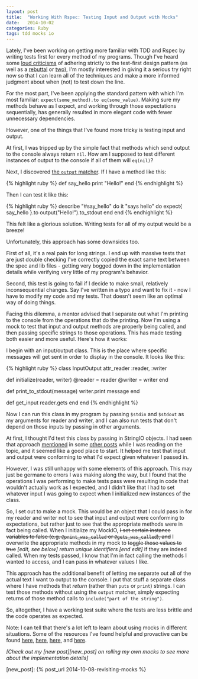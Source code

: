```yaml
---
layout: post
title:  "Working With Rspec: Testing Input and Output with Mocks"
date:   2014-10-02 
categories: Ruby 
tags: tdd mocks io
--- 
```


Lately, I've been working on getting more familiar with TDD and Rspec by writing tests first for every method of my programs. Though I've heard some [loud criticisms][tdd_is_dead] of adhering strictly to the test-first design pattern (as well as a [rebuttal][test_first] or [two][response_to_dhh]), I'm mostly interested in giving it a serious try right now so that I can learn all of the techniques and make a more informed judgment about when (not) to test down the line.

For the most part, I've been applying the standard pattern with which I'm most familiar: `expect(some_method).to eq(some_value)`. Making sure my methods behave as I expect, and working through those expectations sequentially, has generally resulted in more elegant code with fewer unnecessary dependencies.

However, one of the things that I've found more tricky is testing input and output. 

At first, I was tripped up by the simple fact that methods which send output to the console always return `nil`. How am I supposed to test different instances of output to the console if all of them will `eq(nil)`?

Next, I discovered [the `output` matcher][output]. If I have a method like this:

{% highlight ruby %}
def say_hello
  print "Hello!"
end
{% endhighlight %}

Then I can test it like this:

{% highlight ruby %}
describe "#say_hello" do
  it "says hello" do
    expect{ say_hello }.to output("Hello!").to_stdout
  end
end
{% endhighlight %}

This felt like a glorious solution. Writing tests for all of my output would be a breeze!

Unfortunately, this approach has some downsides too. 

First of all, it's a real pain for long strings. I end up with massive tests that are just double checking I've correctly copied the exact same text between the spec and lib files - getting very bogged down in the implementation details while verifying very little of my program's behavior. 

Second, this test is going to fail if I decide to make small, relatively inconsequential changes. Say I've written in a typo and want to fix it - now I have to modify my code and my tests. That doesn't seem like an optimal way of doing things.

Facing this dilemma, a mentor advised that I separate out what I'm printing to the console from the operations that do the printing. Now I'm using a mock to test that input and output methods are properly being called, and then passing specific strings to those operations. This has made testing both easier and more useful. Here's how it works:

I begin with an input/output class. This is the place where specific messages will get sent in order to display in the console. It looks like this:

{% highlight ruby %}
class InputOutput
  attr_reader :reader, :writer

  def initialize(reader, writer)
    @reader = reader
    @writer = writer
  end

  def print_to_stdout(message)
    writer.print message
  end

  def get_input
    reader.gets
  end
end
{% endhighlight %}

Now I can run this class in my program by passing `$stdin` and `$stdout` as my arguments for reader and writer, and I can also run tests that don't depend on those inputs by passing in other arguments.

At first, I thought I'd test this class by passing in StringIO objects. I had seen that approach [mentioned][stringio] in some [other posts][stdin] while I was reading on the topic, and it seemed like a good place to start. It helped me test that input and output were conforming to what I'd expect given whatever I passed in.

However, I was still unhappy with some elements of this approach. This may just be germane to errors I was making along the way, but I found that the operations I was performing to make tests pass were resulting in code that wouldn't actually work as I expected, and I didn't like that I had to set whatever input I was going to expect when I initialized new instances of the class.

So, I set out to make a mock. This would be an object that I could pass in for my reader and writer not to see that input and output were conforming to expectations, but rather just to see that the appropriate methods were in fact being called. When I initialize my MockIO, <s>I set certain instance variables to false (e.g. `@print_was_called` or `@gets_was_called`), and</s> I overwrite the appropriate methods in my mock to <s>toggle those values to true</s> *[edit, see below] return unique identifiers [end edit]* if they are indeed called. When my tests passed, I know that I'm in fact calling the methods I wanted to access, and I can pass in whatever values I like.

This approach has the additional benefit of letting me separate out all of the actual text I want to output to the console. I put that stuff a separate class where I have methods that *return* (rather than `puts` or `print`) strings. I can test those methods without using the `output` matcher, simply expecting returns of those method calls to `include("part of the string")`. 

So, altogether, I have a working test suite where the tests are less brittle and the code operates as expected. 

Note: I can tell that there's a lot left to learn about using mocks in different situations. Some of the resources I've found helpful and provactive can be found [here][fowler], [here][little_mocker], [here][dont_get_mocks], and [here][mocks_wrong].

*[Check out my [new post][new_post] on rolling my own mocks to see more about the implementation details]*


[tdd_is_dead]: http://david.heinemeierhansson.com/2014/tdd-is-dead-long-live-testing.html
[test_first]: http://blog.8thlight.com/uncle-bob/2014/05/19/First.html
[response_to_dhh]: http://mikeknep.com/2014/04/23/response-to-dhh.html
[output]: https://www.relishapp.com/rspec/rspec-expectations/docs/built-in-matchers/output-matcher
[stringio]: http://danielirvine.com/blog/2014/05/30/a-better-stringio/
[stdin]: http://technicalpickles.com/posts/a-pattern-for-using-standard-in-and-out-in-your-ruby-code/
[fowler]: http://martinfowler.com/articles/mocksArentStubs.html
[little_mocker]: http://blog.8thlight.com/uncle-bob/2014/05/14/TheLittleMocker.html
[dont_get_mocks]: http://www.confreaks.com/videos/659-rubyconf2011-why-you-don-t-get-mock-objects
[mocks_wrong]: http://ngauthier.com/2010/12/everything-that-is-wrong-with-mocking.html
[new_post]: {% post_url 2014-10-08-revisiting-mocks %}